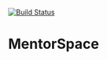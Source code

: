 [![Build Status](https://travis-ci.com/Kagorora/MentorSpace.svg?branch=develop)](https://travis-ci.com/Kagorora/MentorSpace)          
# MentorSpace
